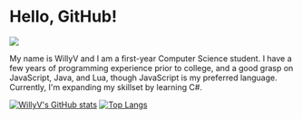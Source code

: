 # Hello, GitHub!
![](https://komarev.com/ghpvc/?username=ItsMeWillyV)

My name is WillyV and I am a first-year Computer Science student. I have a few years of programming experience prior to college, and a good grasp on JavaScript, Java, and Lua, though JavaScript is my preferred language. Currently, I'm expanding my skillset by learning C#.

[![WillyV's GitHub stats](https://github-readme-stats.vercel.app/api?username=ItsMeWillyV)](https://github.com/anuraghazra/github-readme-stats)
[![Top Langs](https://github-readme-stats.vercel.app/api/top-langs/?username=ItsMeWillyV)](https://github.com/anuraghazra/github-readme-stats)
